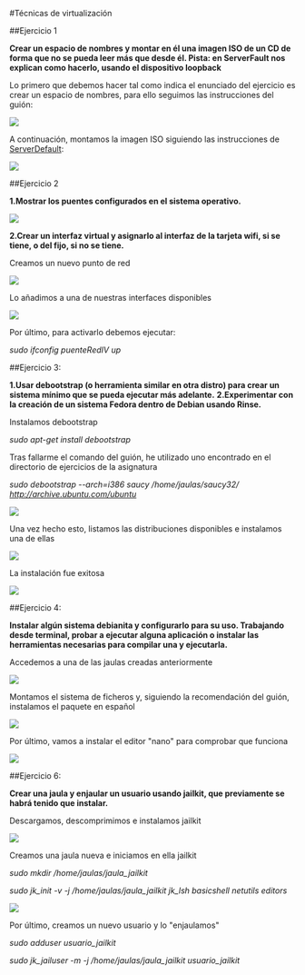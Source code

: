 #Técnicas de virtualización

##Ejercicio 1

**Crear un espacio de nombres y montar en él una imagen ISO de un CD de forma que no se pueda leer más que desde él. Pista: en ServerFault nos explican como hacerlo, usando el dispositivo loopback**

Lo primero que debemos hacer tal como indica el enunciado del ejercicio es crear un espacio de nombres, para ello seguimos las instrucciones del guión:

![](https://github.com/miguelfabre/GII-2014/blob/master/ejercicios/Tema_3/imagenes/ejercicio1-1.png)

A continuación, montamos la imagen ISO siguiendo las instrucciones de [ServerDefault](http://serverfault.com/questions/198135/how-to-mount-an-iso-file-in-linux):

![](https://github.com/miguelfabre/GII-2014/blob/master/ejercicios/Tema_3/imagenes/ejercicio1-2.png)

##Ejercicio 2

**1.Mostrar los puentes configurados en el sistema operativo.**

![](https://github.com/miguelfabre/GII-2014/blob/master/ejercicios/Tema_3/imagenes/ejercicio2-1.png)

**2.Crear un interfaz virtual y asignarlo al interfaz de la tarjeta wifi, si se tiene, o del fijo, si no se tiene.**

Creamos un nuevo punto de red 

![](https://github.com/miguelfabre/GII-2014/blob/master/ejercicios/Tema_3/imagenes/ejercicio2-2.png)

Lo añadimos a una de nuestras interfaces disponibles 

![](https://github.com/miguelfabre/GII-2014/blob/master/ejercicios/Tema_3/imagenes/ejercicio2-3.png)

Por último, para activarlo debemos ejecutar:

*sudo ifconfig puenteRedIV up*

##Ejercicio 3:

**1.Usar debootstrap (o herramienta similar en otra distro) para crear un sistema mínimo que se pueda ejecutar más adelante.**
**2.Experimentar con la creación de un sistema Fedora dentro de Debian usando Rinse.**

Instalamos debootstrap

*sudo apt-get install debootstrap*

Tras fallarme el comando del guión, he utilizado uno encontrado en el directorio de ejercicios de la asignatura

*sudo debootstrap --arch=i386 saucy /home/jaulas/saucy32/ http://archive.ubuntu.com/ubuntu*

![](https://github.com/miguelfabre/GII-2014/blob/master/ejercicios/Tema_3/imagenes/ejercicio3-1.png)

Una vez hecho esto, listamos las distribuciones disponibles e instalamos una de ellas

![](https://github.com/miguelfabre/GII-2014/blob/master/ejercicios/Tema_3/imagenes/ejercicio3-2.png)

La instalación fue exitosa

![](https://github.com/miguelfabre/GII-2014/blob/master/ejercicios/Tema_3/imagenes/ejercicio3-3.png)

##Ejercicio 4:

**Instalar algún sistema debianita y configurarlo para su uso. Trabajando desde terminal, probar a ejecutar alguna aplicación o instalar las herramientas necesarias para compilar una y ejecutarla.**

Accedemos a una de las jaulas creadas anteriormente

![](https://github.com/miguelfabre/GII-2014/blob/master/ejercicios/Tema_3/imagenes/ejercicio4-1.png)

Montamos el sistema de ficheros y, siguiendo la recomendación del guión, instalamos el paquete en español 

![](https://github.com/miguelfabre/GII-2014/blob/master/ejercicios/Tema_3/imagenes/ejercicio4-2.png)

Por último, vamos a instalar el editor "nano" para comprobar que funciona

![](https://github.com/miguelfabre/GII-2014/blob/master/ejercicios/Tema_3/imagenes/ejercicio4-3.png)

##Ejercicio 6:

**Crear una jaula y enjaular un usuario usando jailkit, que previamente se habrá tenido que instalar.**

Descargamos, descomprimimos e instalamos jailkit

![](https://github.com/miguelfabre/GII-2014/blob/master/ejercicios/Tema_3/imagenes/ejercicio6-1.png)

Creamos una jaula nueva e iniciamos en ella jailkit

*sudo mkdir /home/jaulas/jaula_jailkit*

*sudo jk_init -v -j /home/jaulas/jaula_jailkit jk_lsh basicshell netutils editors*

![](https://github.com/miguelfabre/GII-2014/blob/master/ejercicios/Tema_3/imagenes/ejercicio6-2.png)

Por último, creamos un nuevo usuario y lo "enjaulamos"

*sudo adduser usuario_jailkit*

*sudo jk_jailuser -m -j /home/jaulas/jaula_jailkit usuario_jailkit*












